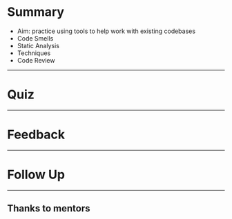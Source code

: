 # Summary

+ Aim: practice using tools to help work with existing codebases
+ Code Smells
+ Static Analysis
+ Techniques
+ Code Review

---

# Quiz

---

# Feedback

---

# Follow Up

---

## Thanks to mentors